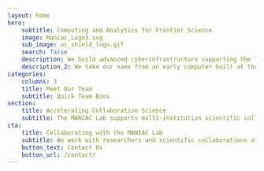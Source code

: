 ```yaml
---
layout: home
hero:
    subtitle: Computing and Analytics for Frontier Science
    image: Maniac_Logo3.svg
    sub_image: uc_shield_logo.gif
    search: false
    description: We build advanced cyberinfrastructure supporting the largest scientific instruments probing the most fundumental questions of nature.
    description_2: We take our name from an early computer built at the University by Nicholas Metropolis (BSc 1937 and PhD 1941), which he modeled after computers he built at Los Alamos after the war. The MANIAC III (Mathematical Analyzer Numerical Integrator and Computer Model III) was a second-generation computer (replacing vacuum tubes with solid state components), built in 1961 in the Institute for Computer Research at the University of Chicago.
categories:
    columns: 3
    title: Meet Our Team
    subtitle: Quick Team Bios
section:
    title: Accelerating Collaborative Science
    subtitle: The MANIAC Lab supports multi-institution scientific collaborations through innovation of intelligent data delivery services, machine learning platforms, data analytics and high throughput computation.
cta:
    title: Collaborating with the MANIAC Lab
    subtitle: We work with researchers and scientific collaborations at every scale and at any institution.  
    button_text: Contact Us
    button_url: /contact/  
---
```

